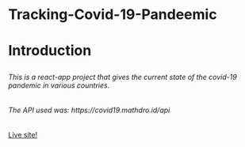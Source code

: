 <h1>Tracking-Covid-19-Pandeemic<h1>
  
  Introduction
  <h6>This is a react-app project that gives the current state of the covid-19 pandemic in various countries.</h6>
  
  <h6>The API used was: https://covid19.mathdro.id/api</h6>
  
  
  
  <a href="https://tracking-covid-19-pandemic.netlify.app/">Live site!</a>
